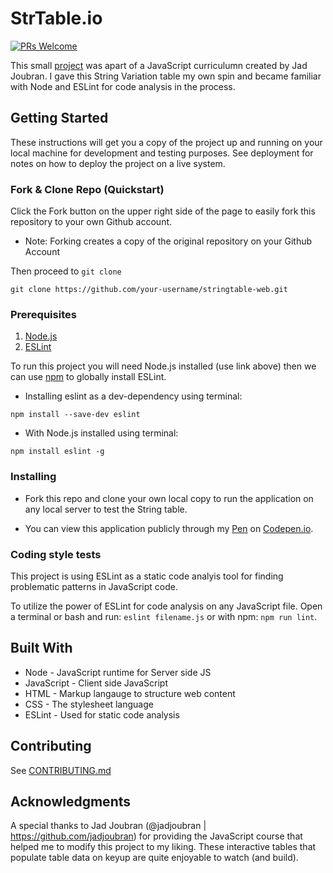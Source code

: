 # StrTable.io
[![PRs Welcome](https://img.shields.io/badge/PRs-welcome-brightgreen.svg?style=flat-square)](http://makeapullrequest.com)

This small [project](https://codepen.io/spherical/pen/KKdRBmr) was apart of a JavaScript curriculumn created by Jad Joubran. I gave this String Variation table my own spin and became familiar with Node and ESLint for code analysis in the process.

## Getting Started
These instructions will get you a copy of the project up and running on your local machine for development and testing purposes. See deployment for notes on how to deploy the project on a live system.

### Fork & Clone Repo (Quickstart)
Click the Fork button on the upper right side of the page to easily fork this repository to your own Github account. 
 
* Note: Forking creates a copy of the original repository on your Github Account

Then proceed to `git clone`

```
git clone https://github.com/your-username/stringtable-web.git
```

### Prerequisites
1. [Node.js](https://nodejs.org/en/)
2. [ESLint](https://eslint.org/)

To run this project you will need Node.js installed (use link above) then we can use [npm](https://www.npmjs.com/) to globally install ESLint.

* Installing eslint as a dev-dependency using terminal:
```
npm install --save-dev eslint
```

* With Node.js installed using terminal:
```
npm install eslint -g
```

### Installing
* Fork this repo and clone your own local copy to run the application on any local server to test the String table.

* You can view this application publicly through my [Pen](https://codepen.io/spherical/pen/KKdRBmr) on [Codepen.io]("https://www.codepen.io").

### Coding style tests

This project is using ESLint as a static code analyis tool for finding problematic patterns in JavaScript code. 

To utilize the power of ESLint for code analysis on any JavaScript file. Open a terminal or bash and run: `eslint filename.js` or with npm: `npm run lint`.

## Built With
* Node - JavaScript runtime for Server side JS
* JavaScript - Client side JavaScript
* HTML - Markup langauge to structure web content
* CSS - The stylesheet language
* ESLint - Used for static code analysis

## Contributing
See [CONTRIBUTING.md](https://github.com/tannercd/stringtable-web/blob/master/CONTRIBUTING.md)

## Acknowledgments
A special thanks to Jad Joubran (@jadjoubran | https://github.com/jadjoubran) for providing the JavaScript course that helped me to modify this project to my liking. These interactive tables that populate table data on keyup are quite enjoyable to watch (and build).
